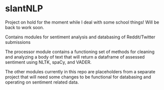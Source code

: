 # slantNLP
Project on hold for the moment while I deal with some school things! Will be back to work soon.

Contains modules for sentiment analysis and databasing of Reddit/Twitter submissions

The processor module contains a functioning set of methods for cleaning and analyzing a body of text that will return a dataframe of assessed sentiment using NLTK, spaCy, and VADER.

The other modules currently in this repo are placeholders from a separate project that will need some changes to be functional for databasing and operating on sentiment related data.
